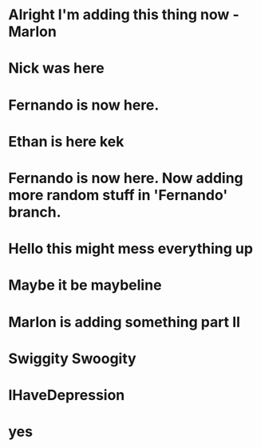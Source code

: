 # Alright I'm adding this thing now -Marlon
# Nick was here
# Fernando is now here.
# Ethan is here kek
# Fernando is now here. Now adding more random stuff in 'Fernando' branch.
# Hello this might mess everything up
# Maybe it be maybeline
# Marlon is adding something part II
# Swiggity Swoogity
# IHaveDepression
# yes
